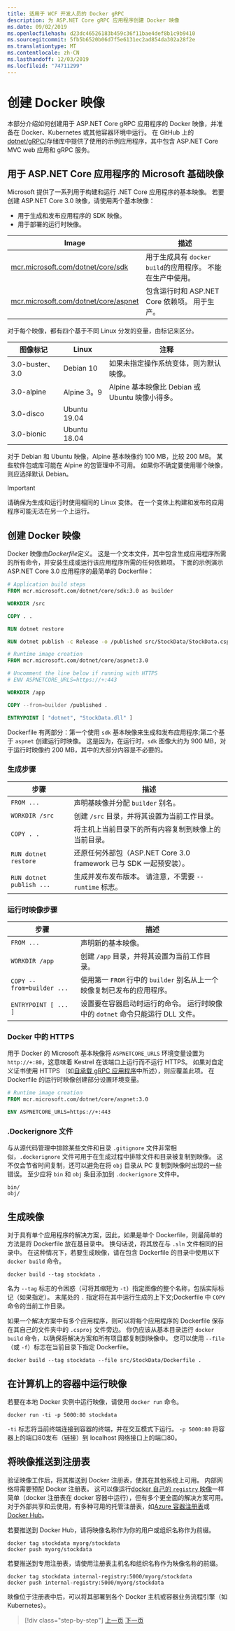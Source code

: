 ```yaml
---
title: 适用于 WCF 开发人员的 Docker gRPC
description: 为 ASP.NET Core gRPC 应用程序创建 Docker 映像
ms.date: 09/02/2019
ms.openlocfilehash: d23dc46526183b459c36f11bae4def8b1c9b9410
ms.sourcegitcommit: 5fb5b6520b06d7f5e6131ec2ad854da302a28f2e
ms.translationtype: MT
ms.contentlocale: zh-CN
ms.lasthandoff: 12/03/2019
ms.locfileid: "74711299"
---
```

# <a name="create-docker-images"></a>创建 Docker 映像

本部分介绍如何创建用于 ASP.NET Core gRPC 应用程序的 Docker 映像，并准备在 Docker、Kubernetes 或其他容器环境中运行。 在 GitHub 上的[dotnet/gRPC/](https://github.com/dotnet-architecture/grpc-for-wcf-developers/tree/master/KubernetesSample)存储库中提供了使用的示例应用程序，其中包含 ASP.NET Core MVC web 应用和 gRPC 服务。

## <a name="microsoft-base-images-for-aspnet-core-applications"></a>用于 ASP.NET Core 应用程序的 Microsoft 基础映像

Microsoft 提供了一系列用于构建和运行 .NET Core 应用程序的基本映像。 若要创建 ASP.NET Core 3.0 映像，请使用两个基本映像： 

- 用于生成和发布应用程序的 SDK 映像。
- 用于部署的运行时映像。

| Image | 描述 |
| ----- | ----------- |
| [mcr.microsoft.com/dotnet/core/sdk](https://hub.docker.com/_/microsoft-dotnet-core-sdk/) | 用于生成具有 `docker build`的应用程序。 不能在生产中使用。 |
| [mcr.microsoft.com/dotnet/core/aspnet](https://hub.docker.com/_/microsoft-dotnet-core-aspnet/) | 包含运行时和 ASP.NET Core 依赖项。 用于生产。 |

对于每个映像，都有四个基于不同 Linux 分发的变量，由标记来区分。

| 图像标记 | Linux | 注释 |
| --------- | ----- | ----- |
| 3.0-buster、3.0 | Debian 10 | 如果未指定操作系统变体，则为默认映像。 |
| 3.0-alpine | Alpine 3。9 | Alpine 基本映像比 Debian 或 Ubuntu 映像小得多。 |
| 3.0-disco | Ubuntu 19.04 | |
| 3.0-bionic | Ubuntu 18.04 | |

对于 Debian 和 Ubuntu 映像，Alpine 基本映像约 100 MB，比较 200 MB。 某些软件包或库可能在 Alpine 的包管理中不可用。 如果你不确定要使用哪个映像，则应选择默认 Debian。

> [!IMPORTANT]
> 请确保为生成和运行时使用相同的 Linux 变体。 在一个变体上构建和发布的应用程序可能无法在另一个上运行。

## <a name="create-a-docker-image"></a>创建 Docker 映像

Docker 映像由*Dockerfile*定义。 这是一个文本文件，其中包含生成应用程序所需的所有命令，并安装生成或运行该应用程序所需的任何依赖项。 下面的示例演示 ASP.NET Core 3.0 应用程序的最简单的 Dockerfile：

```dockerfile
# Application build steps
FROM mcr.microsoft.com/dotnet/core/sdk:3.0 as builder

WORKDIR /src

COPY . .

RUN dotnet restore

RUN dotnet publish -c Release -o /published src/StockData/StockData.csproj

# Runtime image creation
FROM mcr.microsoft.com/dotnet/core/aspnet:3.0

# Uncomment the line below if running with HTTPS
# ENV ASPNETCORE_URLS=https://+:443

WORKDIR /app

COPY --from=builder /published .

ENTRYPOINT [ "dotnet", "StockData.dll" ]
```

Dockerfile 有两部分：第一个使用 `sdk` 基本映像来生成和发布应用程序;第二个基于 `aspnet` 创建运行时映像。 这是因为，在运行时，`sdk` 图像大约为 900 MB，对于运行时映像约 200 MB，其中的大部分内容是不必要的。

### <a name="the-build-steps"></a>生成步骤

| 步骤 | 描述 |
| ---- | ----------- |
| `FROM ...` | 声明基映像并分配 `builder` 别名。 |
| `WORKDIR /src` | 创建 `/src` 目录，并将其设置为当前工作目录。 |
| `COPY . .` | 将主机上当前目录下的所有内容复制到映像上的当前目录。 |
| `RUN dotnet restore` | 还原任何外部包（ASP.NET Core 3.0 framework 已与 SDK 一起预安装）。 |
| `RUN dotnet publish ...` | 生成并发布发布版本。 请注意，不需要 `--runtime` 标志。 |

### <a name="the-runtime-image-steps"></a>运行时映像步骤

| 步骤 | 描述 |
| ---- | ----------- |
| `FROM ...` | 声明新的基本映像。 |
| `WORKDIR /app` | 创建 `/app` 目录，并将其设置为当前工作目录。 |
| `COPY --from=builder ...` | 使用第一 `FROM` 行中的 `builder` 别名从上一个映像复制已发布的应用程序。 |
| `ENTRYPOINT [ ... ]` | 设置要在容器启动时运行的命令。 运行时映像中的 `dotnet` 命令只能运行 DLL 文件。 |

### <a name="https-in-docker"></a>Docker 中的 HTTPS

用于 Docker 的 Microsoft 基本映像将 `ASPNETCORE_URLS` 环境变量设置为 `http://+:80`，这意味着 Kestrel 在该端口上运行而不运行 HTTPS。 如果对自定义证书使用 HTTPS （如[自承载 gRPC 应用程序](self-hosted.md)中所述），则应覆盖此项。 在 Dockerfile 的运行时映像创建部分设置环境变量。

```dockerfile
# Runtime image creation
FROM mcr.microsoft.com/dotnet/core/aspnet:3.0

ENV ASPNETCORE_URLS=https://+:443
```

### <a name="the-dockerignore-file"></a>.Dockerignore 文件

与从源代码管理中排除某些文件和目录 `.gitignore` 文件非常相似，`.dockerignore` 文件可用于在生成过程中排除文件和目录被复制到映像。 这不仅会节省时间复制，还可以避免在将 `obj` 目录从 PC 复制到映像时出现的一些错误。 至少应将 `bin` 和 `obj` 条目添加到 `.dockerignore` 文件中。

```console
bin/
obj/
```

## <a name="build-the-image"></a>生成映像

对于具有单个应用程序的解决方案，因此，如果是单个 Dockerfile，则最简单的方法是将 Dockerfile 放在基目录中。 换句话说，将其放在与 `.sln` 文件相同的目录中。 在这种情况下，若要生成映像，请在包含 Dockerfile 的目录中使用以下 `docker build` 命令。

```console
docker build --tag stockdata .
```

名为 `--tag` 标志的令困惑（可将其缩短为 `-t`）指定图像的整个名称，包括实际标记（如果指定）。 末尾处的 `.` 指定将在其中运行生成的上下文;Dockerfile 中 `COPY` 命令的当前工作目录。

如果一个解决方案中有多个应用程序，则可以将每个应用程序的 Dockerfile 保存在其自己的文件夹中的 `.csproj` 文件旁边。 你仍应该从基本目录运行 `docker build` 命令，以确保将解决方案和所有项目都复制到映像中。 您可以使用 `--file` （或 `-f`）标志在当前目录下指定 Dockerfile。

```console
docker build --tag stockdata --file src/StockData/Dockerfile .
```

## <a name="run-the-image-in-a-container-on-your-machine"></a>在计算机上的容器中运行映像

若要在本地 Docker 实例中运行映像，请使用 `docker run` 命令。

```console
docker run -ti -p 5000:80 stockdata
```

`-ti` 标志将当前终端连接到容器的终端，并在交互模式下运行。 `-p 5000:80` 将容器上的端口80发布（链接）到 localhost 网络接口上的端口80。

## <a name="push-the-image-to-a-registry"></a>将映像推送到注册表

验证映像工作后，将其推送到 Docker 注册表，使其在其他系统上可用。 内部网络将需要预配 Docker 注册表。 这可以像运行[docker 自己的 `registry` 映像](https://docs.docker.com/registry/deploying/)一样简单（docker 注册表在 docker 容器中运行），但有多个更全面的解决方案可用。 对于外部共享和云使用，有多种可用的托管注册表，如[Azure 容器注册表](https://docs.microsoft.com/azure/container-registry/)或[Docker Hub](https://docs.docker.com/docker-hub/repos/)。

若要推送到 Docker Hub，请将映像名称作为你的用户或组织名称作为前缀。

```console
docker tag stockdata myorg/stockdata
docker push myorg/stockdata
```

若要推送到专用注册表，请使用注册表主机名和组织名称作为映像名称的前缀。

```console
docker tag stockdata internal-registry:5000/myorg/stockdata
docker push internal-registry:5000/myorg/stockdata
```

映像位于注册表中后，可以将其部署到各个 Docker 主机或容器业务流程引擎（如 Kubernetes）。

>[!div class="step-by-step"]
>[上一页](self-hosted.md)
>[下一页](kubernetes.md)
